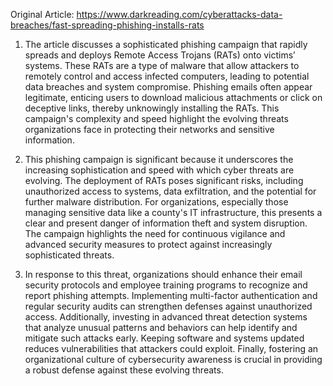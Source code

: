 Original Article: https://www.darkreading.com/cyberattacks-data-breaches/fast-spreading-phishing-installs-rats

1) The article discusses a sophisticated phishing campaign that rapidly spreads and deploys Remote Access Trojans (RATs) onto victims’ systems. These RATs are a type of malware that allow attackers to remotely control and access infected computers, leading to potential data breaches and system compromise. Phishing emails often appear legitimate, enticing users to download malicious attachments or click on deceptive links, thereby unknowingly installing the RATs. This campaign's complexity and speed highlight the evolving threats organizations face in protecting their networks and sensitive information.

2) This phishing campaign is significant because it underscores the increasing sophistication and speed with which cyber threats are evolving. The deployment of RATs poses significant risks, including unauthorized access to systems, data exfiltration, and the potential for further malware distribution. For organizations, especially those managing sensitive data like a county's IT infrastructure, this presents a clear and present danger of information theft and system disruption. The campaign highlights the need for continuous vigilance and advanced security measures to protect against increasingly sophisticated threats.

3) In response to this threat, organizations should enhance their email security protocols and employee training programs to recognize and report phishing attempts. Implementing multi-factor authentication and regular security audits can strengthen defenses against unauthorized access. Additionally, investing in advanced threat detection systems that analyze unusual patterns and behaviors can help identify and mitigate such attacks early. Keeping software and systems updated reduces vulnerabilities that attackers could exploit. Finally, fostering an organizational culture of cybersecurity awareness is crucial in providing a robust defense against these evolving threats.
